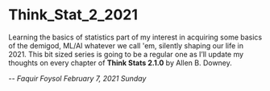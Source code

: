 # Think_Stat_2_2021
Learning the basics of statistics part of my interest in acquiring some basics of the demigod, ML/AI whatever we call 'em, silently shaping our life in 2021. 
This bit sized series is going to be a regular one as I’ll update my thoughts on every chapter of __Think Stats 2.1.0__ by Allen B. Downey.

*-- Faquir Foysol February 7, 2021 Sunday* 


